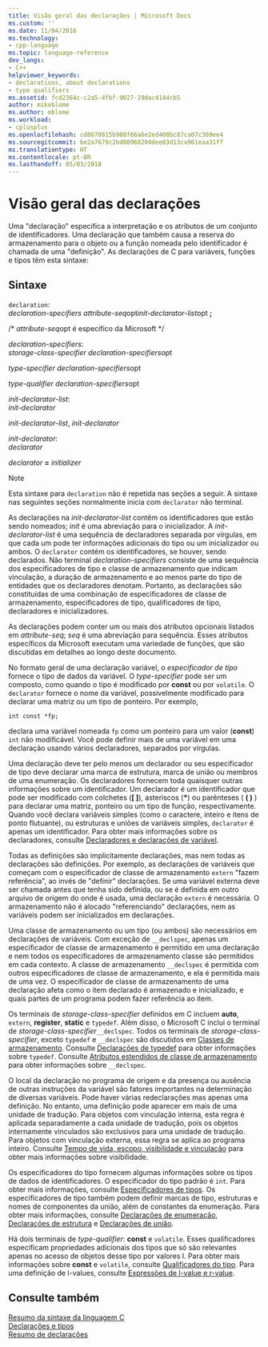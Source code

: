 ```yaml
---
title: Visão geral das declarações | Microsoft Docs
ms.custom: ''
ms.date: 11/04/2016
ms.technology:
- cpp-language
ms.topic: language-reference
dev_langs:
- C++
helpviewer_keywords:
- declarations, about declarations
- type qualifiers
ms.assetid: fcd2364c-c2a5-4fbf-9027-19dac4144cb5
author: mikeblome
ms.author: mblome
ms.workload:
- cplusplus
ms.openlocfilehash: cd8670815b908f66a6e2ed400bc87ca07c369ee4
ms.sourcegitcommit: be2a7679c2bd80968204dee03d13ca961eaa31ff
ms.translationtype: HT
ms.contentlocale: pt-BR
ms.lasthandoff: 05/03/2018
---
```

# <a name="overview-of-declarations"></a>Visão geral das declarações
Uma "declaração" especifica a interpretação e os atributos de um conjunto de identificadores. Uma declaração que também causa a reserva do armazenamento para o objeto ou a função nomeada pelo identificador é chamada de uma "definição". As declarações de C para variáveis, funções e tipos têm esta sintaxe:  
  
## <a name="syntax"></a>Sintaxe  
 `declaration`:  
 *declaration-specifiers* *attribute-seq*opt*init-declarator-list*opt **;**  
  
 /\* *attribute-seq*opt é específico da Microsoft */  
  
 *declaration-specifiers*:  
 *storage-class-specifier declaration-specifiers*opt  
  
 *type-specifier declaration-specifiers*opt  
  
 *type-qualifier declaration-specifiers*opt  
  
 *init-declarator-list*:  
 *init-declarator*  
  
 *init-declarator-list*, *init-declarator*  
  
 *init-declarator*:  
 *declarator*  
  
 *declarator*  **=**  *initializer*  
  
> [!NOTE]
>  Esta sintaxe para `declaration` não é repetida nas seções a seguir. A sintaxe nas seguintes seções normalmente inicia com `declarator` não terminal.  
  
 As declarações na *init-declarator-list* contêm os identificadores que estão sendo nomeados; *init* é uma abreviação para o inicializador. A *init-declarator-list* é uma sequência de declaradores separada por vírgulas, em que cada um pode ter informações adicionais do tipo ou um inicializador ou ambos. O `declarator` contém os identificadores, se houver, sendo declarados. Não terminal *declaration-specifiers* consiste de uma sequência dos especificadores de tipo e classe de armazenamento que indicam vinculação, a duração de armazenamento e ao menos parte do tipo de entidades que os declaradores denotam. Portanto, as declarações são constituídas de uma combinação de especificadores de classe de armazenamento, especificadores de tipo, qualificadores de tipo, declaradores e inicializadores.  
  
 As declarações podem conter um ou mais dos atributos opcionais listados em *attribute-seq*; *seq* é uma abreviação para sequência. Esses atributos específicos da Microsoft executam uma variedade de funções, que são discutidas em detalhes ao longo deste documento.  
  
 No formato geral de uma declaração variável, o *especificador de tipo* fornece o tipo de dados da variável. O *type-specifier* pode ser um composto, como quando o tipo é modificado por **const** ou por `volatile`. O `declarator` fornece o nome da variável, possivelmente modificado para declarar uma matriz ou um tipo de ponteiro. Por exemplo,  
  
```  
int const *fp;  
```  
  
 declara uma variável nomeada `fp` como um ponteiro para um valor (**const**) `int` não modificável. Você pode definir mais de uma variável em uma declaração usando vários declaradores, separados por vírgulas.  
  
 Uma declaração deve ter pelo menos um declarador ou seu especificador de tipo deve declarar uma marca de estrutura, marca de união ou membros de uma enumeração. Os declaradores fornecem toda quaisquer outras informações sobre um identificador. Um declarador é um identificador que pode ser modificado com colchetes (**[ ]**), asteriscos (**\***) ou parênteses ( **( )** ) para declarar uma matriz, ponteiro ou um tipo de função, respectivamente. Quando você declara variáveis simples (como o caractere, inteiro e itens de ponto flutuante), ou estruturas e uniões de variáveis simples, `declarator` é apenas um identificador. Para obter mais informações sobre os declaradores, consulte [Declaradores e declarações de variável](../c-language/declarators-and-variable-declarations.md).  
  
 Todas as definições são implicitamente declarações, mas nem todas as declarações são definições. Por exemplo, as declarações de variáveis que começam com o especificador de classe de armazenamento `extern` "fazem referência", ao invés de "definir" declarações. Se uma variável externa deve ser chamada antes que tenha sido definida, ou se é definida em outro arquivo de origem do onde é usada, uma declaração `extern` é necessária. O armazenamento não é alocado "referenciando" declarações, nem as variáveis podem ser inicializados em declarações.  
  
 Uma classe de armazenamento ou um tipo (ou ambos) são necessários em declarações de variáveis. Com exceção de `__declspec`, apenas um especificador de classe de armazenamento é permitido em uma declaração e nem todos os especificadores de armazenamento classe são permitidos em cada contexto. A classe de armazenamento `__declspec` é permitida com outros especificadores de classe de armazenamento, e ela é permitida mais de uma vez. O especificador de classe de armazenamento de uma declaração afeta como o item declarado é armazenado e inicializado, e quais partes de um programa podem fazer referência ao item.  
  
 Os terminais de *storage-class-specifier* definidos em C incluem **auto**, `extern`, **register**, **static** e `typedef`. Além disso, o Microsoft C inclui o terminal de *storage-class-specifier*`__declspec`. Todos os terminais de *storage-class-specifier*, exceto `typedef` e `__declspec` são discutidos em [Classes de armazenamento](../c-language/c-storage-classes.md). Consulte [Declarações de typedef](../c-language/typedef-declarations.md) para obter informações sobre `typedef`. Consulte [Atributos estendidos de classe de armazenamento](../c-language/c-extended-storage-class-attributes.md) para obter informações sobre `__declspec`.  
  
 O local da declaração no programa de origem e da presença ou ausência de outras instruções da variável são fatores importantes na determinação de diversas variáveis. Pode haver várias redeclarações mas apenas uma definição. No entanto, uma definição pode aparecer em mais de uma unidade de tradução. Para objetos com vinculação interna, esta regra é aplicada separadamente a cada unidade de tradução, pois os objetos internamente vinculados são exclusivos para uma unidade de tradução. Para objetos com vinculação externa, essa regra se aplica ao programa inteiro. Consulte [Tempo de vida, escopo, visibilidade e vinculação](../c-language/lifetime-scope-visibility-and-linkage.md) para obter mais informações sobre visibilidade.  
  
 Os especificadores do tipo fornecem algumas informações sobre os tipos de dados de identificadores. O especificador do tipo padrão é `int`. Para obter mais informações, consulte [Especificadores de tipos](../c-language/c-type-specifiers.md). Os especificadores de tipo também podem definir marcas de tipo, estruturas e nomes de componentes da união, além de constantes da enumeração. Para obter mais informações, consulte [Declarações de enumeração](../c-language/c-enumeration-declarations.md), [Declarações de estrutura](../c-language/structure-declarations.md) e [Declarações de união](../c-language/union-declarations.md).  
  
 Há dois terminais de *type-qualifier*: **const** e `volatile`. Esses qualificadores especificam propriedades adicionais dos tipos que só são relevantes apenas no acesso de objetos desse tipo por valores l. Para obter mais informações sobre **const** e `volatile`, consulte [Qualificadores do tipo](../c-language/type-qualifiers.md). Para uma definição de l-values, consulte [Expressões de l-value e r-value](../c-language/l-value-and-r-value-expressions.md).  
  
## <a name="see-also"></a>Consulte também  
 [Resumo da sintaxe da linguagem C](../c-language/c-language-syntax-summary.md)   
 [Declarações e tipos](../c-language/declarations-and-types.md)   
 [Resumo de declarações](../c-language/summary-of-declarations.md)